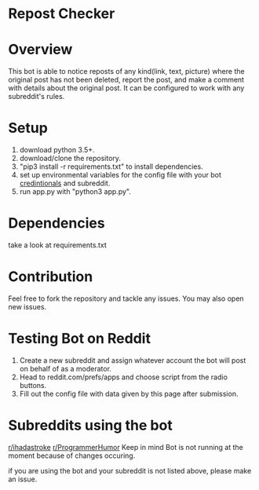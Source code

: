 # Repost Checker

# Overview
This bot is able to notice reposts of any kind(link, text, picture) where the original post has not been deleted, report the post, and make a comment with details about the original post. It can be configured to work with any subreddit's rules.

# Setup
1. download python 3.5+.
2. download/clone the repository.
3. "pip3 install -r requirements.txt" to install dependencies.
4. set up environmental variables for the config file with your bot [credintionals](https://github.com/reddit-archive/reddit/wiki/OAuth2) and subreddit.
5. run app.py with "python3 app.py".

# Dependencies
take a look at requirements.txt

# Contribution
Feel free to fork the repository and tackle any issues. You may also open new issues.

# Testing Bot on Reddit
1) Create a new subreddit and assign whatever account the bot will post on behalf of as a moderator.
2) Head to reddit.com/prefs/apps and choose script from the radio buttons.
3) Fill out the config file with data given by this page after submission.

# Subreddits using the bot
[r/ihadastroke](https://www.reddit.com/r/ihadastroke/)
[r/ProgrammerHumor](https://www.reddit.com/r/ProgrammerHumor)
Keep in mind Bot is not running at the moment because of changes occuring.

if you are using the bot and your subreddit is not listed above, please make an issue.
